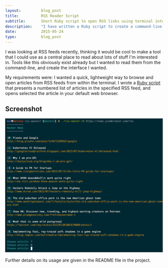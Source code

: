 ```yaml
---
layout:         blog_post
title:          RSS Reader Script
subtitle:       Short Ruby script to open RSS links using terminal interface
description:    "I have written a Ruby script to create a command-line interface for browsing articles from an RSS feed"
date:           2015-05-24
type:           blog_post
---
```


I was looking at RSS feeds recently, thinking it would be cool to make a tool that I could use as a central place to read about lots of stuff I'm interested in. Tools like this obviously exist already but I wanted to read them from the command-line, and create the interface I wanted.

My requirements were: I wanted a quick, lightweight way to browse and open articles from RSS feeds from within the terminal. I wrote a <a href="https://github.com/robinrob/rss-opener.git">Ruby script</a> that presents a numbered list of articles in the specified RSS feed, and opens selected the article in your default web browser.

## Screenshot
<img src="/img/rss-opener.png" alt="RSS Reader Usage Screenshot">

Further details on its usage are given in the README file in the project.